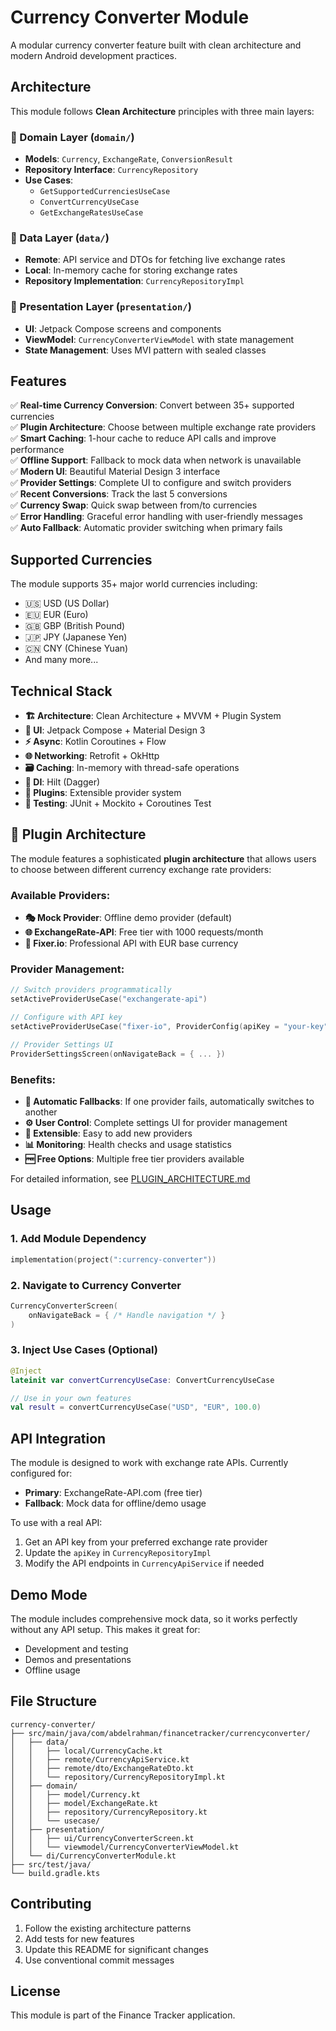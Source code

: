 # Currency Converter Module

A modular currency converter feature built with clean architecture and modern Android development practices.

## Architecture

This module follows **Clean Architecture** principles with three main layers:

### 📁 Domain Layer (`domain/`)
- **Models**: `Currency`, `ExchangeRate`, `ConversionResult`
- **Repository Interface**: `CurrencyRepository`
- **Use Cases**:
  - `GetSupportedCurrenciesUseCase`
  - `ConvertCurrencyUseCase`
  - `GetExchangeRatesUseCase`

### 📁 Data Layer (`data/`)
- **Remote**: API service and DTOs for fetching live exchange rates
- **Local**: In-memory cache for storing exchange rates
- **Repository Implementation**: `CurrencyRepositoryImpl`

### 📁 Presentation Layer (`presentation/`)
- **UI**: Jetpack Compose screens and components
- **ViewModel**: `CurrencyConverterViewModel` with state management
- **State Management**: Uses MVI pattern with sealed classes

## Features

✅ **Real-time Currency Conversion**: Convert between 35+ supported currencies  
✅ **Plugin Architecture**: Choose between multiple exchange rate providers  
✅ **Smart Caching**: 1-hour cache to reduce API calls and improve performance  
✅ **Offline Support**: Fallback to mock data when network is unavailable  
✅ **Modern UI**: Beautiful Material Design 3 interface  
✅ **Provider Settings**: Complete UI to configure and switch providers  
✅ **Recent Conversions**: Track the last 5 conversions  
✅ **Currency Swap**: Quick swap between from/to currencies  
✅ **Error Handling**: Graceful error handling with user-friendly messages  
✅ **Auto Fallback**: Automatic provider switching when primary fails  

## Supported Currencies

The module supports 35+ major world currencies including:
- 🇺🇸 USD (US Dollar)
- 🇪🇺 EUR (Euro)
- 🇬🇧 GBP (British Pound)
- 🇯🇵 JPY (Japanese Yen)
- 🇨🇳 CNY (Chinese Yuan)
- And many more...

## Technical Stack

- **🏗️ Architecture**: Clean Architecture + MVVM + Plugin System
- **🎨 UI**: Jetpack Compose + Material Design 3
- **⚡ Async**: Kotlin Coroutines + Flow
- **🌐 Networking**: Retrofit + OkHttp
- **🗃️ Caching**: In-memory with thread-safe operations
- **💉 DI**: Hilt (Dagger)
- **🔌 Plugins**: Extensible provider system
- **🧪 Testing**: JUnit + Mockito + Coroutines Test

## 🔌 Plugin Architecture

The module features a sophisticated **plugin architecture** that allows users to choose between different currency exchange rate providers:

### Available Providers:
- **🎭 Mock Provider**: Offline demo provider (default)
- **🌐 ExchangeRate-API**: Free tier with 1000 requests/month
- **💼 Fixer.io**: Professional API with EUR base currency

### Provider Management:
```kotlin
// Switch providers programmatically
setActiveProviderUseCase("exchangerate-api")

// Configure with API key
setActiveProviderUseCase("fixer-io", ProviderConfig(apiKey = "your-key"))

// Provider Settings UI
ProviderSettingsScreen(onNavigateBack = { ... })
```

### Benefits:
- **🔄 Automatic Fallbacks**: If one provider fails, automatically switches to another
- **⚙️ User Control**: Complete settings UI for provider management
- **🔧 Extensible**: Easy to add new providers
- **📊 Monitoring**: Health checks and usage statistics
- **🆓 Free Options**: Multiple free tier providers available

For detailed information, see [PLUGIN_ARCHITECTURE.md](PLUGIN_ARCHITECTURE.md)

## Usage

### 1. Add Module Dependency
```kotlin
implementation(project(":currency-converter"))
```

### 2. Navigate to Currency Converter
```kotlin
CurrencyConverterScreen(
    onNavigateBack = { /* Handle navigation */ }
)
```

### 3. Inject Use Cases (Optional)
```kotlin
@Inject
lateinit var convertCurrencyUseCase: ConvertCurrencyUseCase

// Use in your own features
val result = convertCurrencyUseCase("USD", "EUR", 100.0)
```

## API Integration

The module is designed to work with exchange rate APIs. Currently configured for:
- **Primary**: ExchangeRate-API.com (free tier)
- **Fallback**: Mock data for offline/demo usage

To use with a real API:
1. Get an API key from your preferred exchange rate provider
2. Update the `apiKey` in `CurrencyRepositoryImpl`
3. Modify the API endpoints in `CurrencyApiService` if needed

## Demo Mode

The module includes comprehensive mock data, so it works perfectly without any API setup. This makes it great for:
- Development and testing
- Demos and presentations
- Offline usage

## File Structure

```
currency-converter/
├── src/main/java/com/abdelrahman/financetracker/currencyconverter/
│   ├── data/
│   │   ├── local/CurrencyCache.kt
│   │   ├── remote/CurrencyApiService.kt
│   │   ├── remote/dto/ExchangeRateDto.kt
│   │   └── repository/CurrencyRepositoryImpl.kt
│   ├── domain/
│   │   ├── model/Currency.kt
│   │   ├── model/ExchangeRate.kt
│   │   ├── repository/CurrencyRepository.kt
│   │   └── usecase/
│   ├── presentation/
│   │   ├── ui/CurrencyConverterScreen.kt
│   │   └── viewmodel/CurrencyConverterViewModel.kt
│   └── di/CurrencyConverterModule.kt
├── src/test/java/
└── build.gradle.kts
```

## Contributing

1. Follow the existing architecture patterns
2. Add tests for new features
3. Update this README for significant changes
4. Use conventional commit messages

## License

This module is part of the Finance Tracker application. 